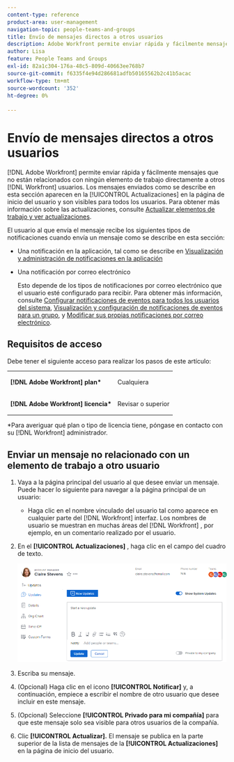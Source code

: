 ```yaml
---
content-type: reference
product-area: user-management
navigation-topic: people-teams-and-groups
title: Envío de mensajes directos a otros usuarios
description: Adobe Workfront permite enviar rápida y fácilmente mensajes que no están relacionados con ningún elemento de trabajo directamente a otros usuarios de Workfront.
author: Lisa
feature: People Teams and Groups
exl-id: 82a1c304-176a-48c5-809d-40663ee768b7
source-git-commit: f6335f4e94d286681adfb50165562b2c41b5acac
workflow-type: tm+mt
source-wordcount: '352'
ht-degree: 0%

---
```


# Envío de mensajes directos a otros usuarios

[!DNL Adobe Workfront] permite enviar rápida y fácilmente mensajes que no están relacionados con ningún elemento de trabajo directamente a otros [!DNL Workfront] usuarios. Los mensajes enviados como se describe en esta sección aparecen en la [!UICONTROL Actualizaciones] en la página de inicio del usuario y son visibles para todos los usuarios. Para obtener más información sobre las actualizaciones, consulte [Actualizar elementos de trabajo y ver actualizaciones](../../workfront-basics/updating-work-items-and-viewing-updates/update-work-items-and-view-updates.md).

El usuario al que envía el mensaje recibe los siguientes tipos de notificaciones cuando envía un mensaje como se describe en esta sección:

* Una notificación en la aplicación, tal como se describe en [Visualización y administración de notificaciones en la aplicación](../../workfront-basics/using-notifications/view-and-manage-in-app-notifications.md)
* Una notificación por correo electrónico

  Esto depende de los tipos de notificaciones por correo electrónico que el usuario esté configurado para recibir. Para obtener más información, consulte [Configurar notificaciones de eventos para todos los usuarios del sistema](../../administration-and-setup/manage-workfront/emails/configure-event-notifications-for-everyone-in-the-system.md), [Visualización y configuración de notificaciones de eventos para un grupo](../../administration-and-setup/manage-groups/create-and-manage-groups/view-and-configure-event-notifications-group.md), y [Modificar sus propias notificaciones por correo electrónico](../../workfront-basics/using-notifications/activate-or-deactivate-your-own-event-notifications.md).

## Requisitos de acceso

Debe tener el siguiente acceso para realizar los pasos de este artículo:

<table style="table-layout:auto"> 
 <col> 
 </col> 
 <col> 
 </col> 
 <tbody> 
  <tr> 
   <td role="rowheader"><strong>[!DNL Adobe Workfront] plan*</strong></td> 
   <td> <p>Cualquiera</p> </td> 
  </tr> 
  <tr> 
   <td role="rowheader"><strong>[!DNL Adobe Workfront] licencia*</strong></td> 
   <td> <p>Revisar o superior</p> </td> 
  </tr> 
 </tbody> 
</table>

&#42;Para averiguar qué plan o tipo de licencia tiene, póngase en contacto con su [!DNL Workfront] administrador.

## Enviar un mensaje no relacionado con un elemento de trabajo a otro usuario

1. Vaya a la página principal del usuario al que desee enviar un mensaje.\
   Puede hacer lo siguiente para navegar a la página principal de un usuario:

   * Haga clic en el nombre vinculado del usuario tal como aparece en cualquier parte del [!DNL Workfront] interfaz. Los nombres de usuario se muestran en muchas áreas del [!DNL Workfront] , por ejemplo, en un comentario realizado por el usuario.

1. En el **[!UICONTROL Actualizaciones]** , haga clic en el campo del cuadro de texto.

   ![Usuario de mensaje en [!UICONTROL Actualizaciones] pestaña](assets/message-user-NWE.png)

1. Escriba su mensaje.
1. (Opcional) Haga clic en el icono **[!UICONTROL Notificar]** y, a continuación, empiece a escribir el nombre de otro usuario que desee incluir en este mensaje.

1. (Opcional) Seleccione **[!UICONTROL Privado para mi compañía]** para que este mensaje solo sea visible para otros usuarios de la compañía.

1. Clic **[!UICONTROL Actualizar].**
El mensaje se publica en la parte superior de la lista de mensajes de la **[!UICONTROL Actualizaciones]** en la página de inicio del usuario.
